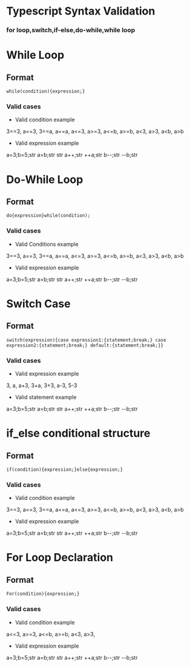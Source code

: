 # Typescript Syntax Validation

###	for loop,switch,if-else,do-while,while loop

# While Loop

## Format

`while(condition){expression;}`

### Valid cases

- Valid condition example

3==3,
a==3,
3==a,
a==a,
a<=3,
a>=3,
a<=b,
a>=b,
a<3,
a>3,
a<b,
a>b

- Valid expression example

a=3;b=5;str
a=b;str
str
a++;str
++a;str
b--;str
--b;str

# Do-While Loop

## Format

`do{expression}while(condition);`

### Valid cases

- Valid Conditions example

3==3,
a==3,
3==a,
a==a,
a<=3,
a>=3,
a<=b,
a>=b,
a<3,
a>3,
a<b,
a>b

- Valid expression example

a=3;b=5;str
a=b;str
str
a++;str
++a;str
b--;str
--b;str

# Switch Case

## Format

`switch(expression){case expression1:{statement;break;} case expression2:{statement;break;} default:{statement;break;}}`

### Valid cases

- Valid expression example

3,
a,
a+3,
3+a,
3+3,
a-3,
5-3

- Valid statement example

a=3;b=5;str
a=b;str
str
a++;str
++a;str
b--;str
--b;str

# if_else conditional structure

## Format

`if(condition){expression;}else{expression;}`

### Valid cases

- Valid condition example

3==3,
a==3,
3==a,
a==a,
a<=3,
a>=3,
a<=b,
a>=b,
a<3,
a>3,
a<b,
a>b

- Valid expression example

a=3;b=5;str
a=b;str
str
a++;str
++a;str
b--;str
--b;str

# For Loop Declaration

## Format

`For(condition){expression;}`

### Valid cases

- Valid condition example

a<=3,
a>=3,
a<=b,
a>=b,
a<3,
a>3,


- Valid expression example

a=3;b=5;str
a=b;str
str
a++;str
++a;str
b--;str
--b;str